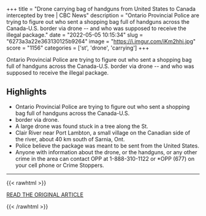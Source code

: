 +++
title = "Drone carrying bag of handguns from United States to Canada intercepted by tree | CBC News"
description = "Ontario Provincial Police are trying to figure out who sent a shopping bag full of handguns across the Canada-U.S. border via drone -- and who was supposed to receive the illegal package."
date = "2022-05-05 10:15:34"
slug = "6273a3a22e363130125b9264"
image = "https://i.imgur.com/iKm2hhi.jpg"
score = "1156"
categories = ['st', 'drone', 'carrying']
+++

Ontario Provincial Police are trying to figure out who sent a shopping bag full of handguns across the Canada-U.S. border via drone -- and who was supposed to receive the illegal package.

## Highlights

- Ontario Provincial Police are trying to figure out who sent a shopping bag full of handguns across the Canada-U.S.
- border via drone.
- A large drone was found stuck in a tree along the St.
- Clair River near Port Lambton, a small village on the Canadian side of the river, about 40 km south of Sarnia, Ont.
- Police believe the package was meant to be sent from the United States.
- Anyone with information about the drone, or the handguns, or any other crime in the area can contact OPP at 1-888-310-1122 or *OPP (677) on your cell phone or Crime Stoppers.

---

{{< rawhtml >}}
  <p class="article-category">
    <a target="_blank" href="https://www.cbc.ca/news/canada/london/drone-carrying-bag-of-handguns-from-united-states-to-canada-intercepted-by-tree-1.6438267">READ THE ORIGINAL ARTICLE</a>
  </p>
{{< /rawhtml >}}
